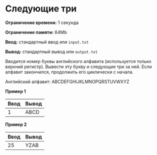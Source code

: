 # Следующие три

**Ограничение времени:** 1 секунда

**Ограничение памяти:** 64Mb

**Ввод:** стандартный ввод или `input.txt`

**Вывод:** стандартный вывод или `output.txt`

Вводится номер буквы английского алфавита (используется только верхний регистр). Вывести эту букву и следующие три за ней. Если алфавит закончился, продолжить его циклически с начала.

Английский алфавит: ABCDEFGHIJKLMNOPQRSTUVWXYZ

**Пример 1**

| Ввод | Вывод |
|---|---|
| 1 | ABCD |

**Пример 2**

| Ввод | Вывод |
|---|---|
| 25 | YZAB |